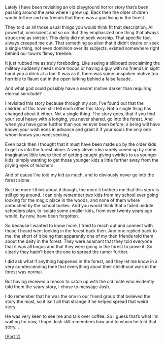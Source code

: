 Lately I have been revisiting an old playground horror story that’s been passing around the area where I grew up. Back then the older children would tell me and my friends that there was a god living in the forest.

They told us all those usual things you would think fit that description; All powerful, omniscient and so on. But they emphasized one thing that always struck me as sinister. This deity did not seek worship. That specific fact always creeped me out. That something so alien that it didn’t desire or seek a single thing, not even dominion over its subjects, existed somewhere right behind our town’s flimsy treeline.

It just rubbed me as truly foreboding. Like seeing a billboard proclaiming the military suddenly needs more troops or having a guy with no friends in sight hand you a drink at a bar. It was as if, there was some unspoken motive too horrible to flaunt out in the open lurking behind a false facade.

And what god could possibly have a secret motive darker than requiring eternal servitude?

I revisited this story because through my son, I’ve found out that the children of this town still tell each other this story. Not a single thing has changed about it either. Not a single thing. The story goes, that if you find your soul heavy with a longing, you never shared, go into the forest. And when you have gone further than you’ve ever been before, a being will have known your wish eons in advance and grant it if your souls the only one whom knows you went seeking.

Even back then I thought that it must have been made up by the older kids to get us into the forest alone. A very clever idea surely coned up by some imaginative little twerp tired of getting caught giving swirlies to us younger kids; simply wanting to get those younger kids a little further away from the prying eyes of teachers.

And of cause I’ve told my kid as much, and to obviously never go into the forest alone.

But the more I think about it though, the more it bothers me that this story is still going around. I can only remember two kids from my school ever going looking for the magic place in the woods, and none of them where ambushed by the school bullies. And you would think that a failed middle schoolers plan, to isolate some smaller kids, from over twenty years ago would, by now, have been forgotten.

So because I wanted to know more, I tried to reach out and connect with those I heard went looking in the forest back then. And one replied back to me, the short of it being that apparently one of my then friends told them about the deity in the forest. They were adamant that they told everyone that it was all bogus and that they were going in the forest to prove it. So clearly they hadn’t been the one to spread the rumor further.

I did ask what if anything happened in the forest, and they let me know in a very condescending tone that everything about their childhood walk in the forest was normal.

But having received a reason to catch up with the old mate who evidently told them the scary story, I chose to message Josh.

I do remember that he was the one in our friend group that believed the story the most, so it isn’t all that strange if he helped spread that weird story.

He was very keen to see me and talk over coffee. So I guess that’s what I’m waiting for now, I hope Josh still remembers how and to whom he told that story…

  
[\[Part 2\]](https://www.reddit.com/r/nosleep/comments/1gz4xch/a_god_in_the_woods_part_2_investigation/)